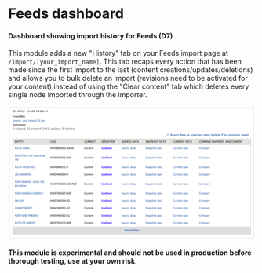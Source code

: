 # Feeds dashboard
#### Dashboard showing import history for Feeds (D7)

This module adds a new "History" tab on your Feeds import page at `/import/[your_import_name]`.
This tab recaps every action that has been made since the first import to the last (content creations/updates/deletions) and allows you to bulk delete an import (revisions need to be activated for your content) instead of using the "Clear content" tab which deletes every single node imported through the importer.

![alt text](https://raw.githubusercontent.com/dchatry/feeds_dashboard/master/history.png)


**This module is experimental and should not be used in production before thorough testing, use at your own risk.**
